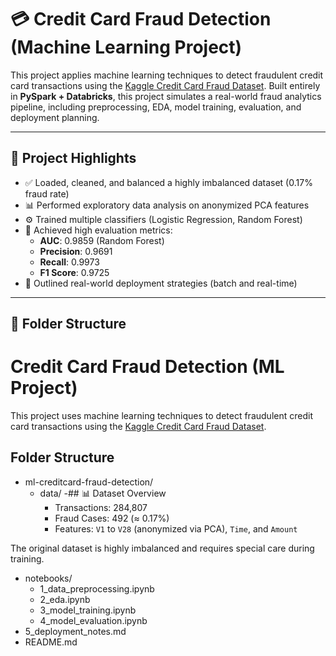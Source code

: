 # 💳 Credit Card Fraud Detection (Machine Learning Project)

This project applies machine learning techniques to detect fraudulent credit card transactions using the [Kaggle Credit Card Fraud Dataset](https://www.kaggle.com/datasets/mlg-ulb/creditcardfraud). Built entirely in **PySpark + Databricks**, this project simulates a real-world fraud analytics pipeline, including preprocessing, EDA, model training, evaluation, and deployment planning.

---

## 🧠 Project Highlights

- ✅ Loaded, cleaned, and balanced a highly imbalanced dataset (0.17% fraud rate)
- 📊 Performed exploratory data analysis on anonymized PCA features
- ⚙️ Trained multiple classifiers (Logistic Regression, Random Forest)
- 🧪 Achieved high evaluation metrics:
  - **AUC**: 0.9859 (Random Forest)
  - **Precision**: 0.9691
  - **Recall**: 0.9973
  - **F1 Score**: 0.9725
- 🚀 Outlined real-world deployment strategies (batch and real-time)

---

## 📁 Folder Structure

# Credit Card Fraud Detection (ML Project)

This project uses machine learning techniques to detect fraudulent credit card transactions using the [Kaggle Credit Card Fraud Dataset](https://www.kaggle.com/datasets/mlg-ulb/creditcardfraud).

## Folder Structure

- ml-creditcard-fraud-detection/
  - data/
    -## 📊 Dataset Overview
    - Transactions: 284,807
    - Fraud Cases: 492 (≈ 0.17%)
    - Features: `V1` to `V28` (anonymized via PCA), `Time`, and `Amount`

The original dataset is highly imbalanced and requires special care during training. 
  - notebooks/                  <!-- Jupyter/Databricks notebooks -->
    - 1_data_preprocessing.ipynb
    - 2_eda.ipynb
    - 3_model_training.ipynb
    - 4_model_evaluation.ipynb
  - 5_deployment_notes.md      <!-- Notes on deployment options -->
  - README.md
